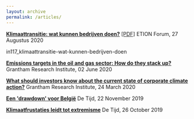 ```yaml
---
layout: archive
permalink: /articles/
---
```


**[Klimaattransitie: wat kunnen bedrijven doen?](https://www.etion.be/kennisbank/klimaattransitie-wat-kunnen-bedrijven-doen)** [[PDF]](http://joliennoels.github.io/files/in117_klimaattransitie-wat-kunnen-bedrijven-doen.pdf) ETION Forum, 27 Augustus 2020

in117_klimaattransitie-wat-kunnen-bedrijven-doen

**[Emissions targets in the oil and gas sector: How do they stack up?](http://www.lse.ac.uk/GranthamInstitute/news/emissions-targets-in-the-oil-and-gas-sector-how-do-they-stack-up/)** Grantham Research Institute, 02 June 2020

**[What should investors know about the current state of corporate climate action?](http://www.lse.ac.uk/GranthamInstitute/news/what-should-investors-know-about-the-current-state-of-corporate-climate-action/ )** Grantham Research Institute, 24 March 2020

**[Een 'drawdown' voor België](https://www.tijd.be/opinie/column/een-drawdown-voor-belgie/10184666.html?rc_source=tijd&rc_medium=unknown&rc_content=article-list)** De Tijd, 22 November 2019

**[Klimaatfrustaties leidt tot extremisme](https://www.tijd.be/nieuws/archief/klimaatfrustratie-leidt-tot-extremisme/10176119)** De Tijd, 26 October 2019
